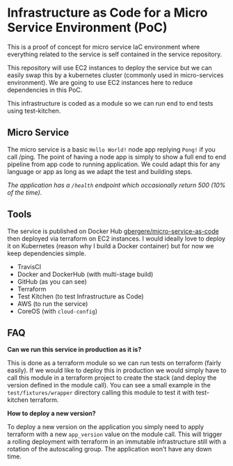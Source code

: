 # Infrastructure as Code for a Micro Service Environment (PoC)

This is a proof of concept for micro service IaC environment where everything
related to the service is self contained in the service repository.

This repository will use EC2 instances to deploy the service but we can easily
swap this by a kubernetes cluster (commonly used in micro-services environment).
We are going to use EC2 instances here to reduce dependencies in this PoC.

This infrastructure is coded as a module so we can run end to end tests using
test-kitchen.

## Micro Service

The micro service is a basic `Hello World!` node app replying `Pong!` if you call
/ping. The point of having a node app is simply to show a full end to end
pipeline from app code to running application. We could adapt this for any
language or app as long as we adapt the test and building steps.

_The application has a `/health` endpoint which occasionally return 500 (10% of
the time)._

## Tools

The service is published on Docker Hub
[gbergere/micro-service-as-code](https://hub.docker.com/r/gbergere/micro-service-as-code/tags/)
then deployed via terraform on EC2 instances. I would ideally love to deploy it 
on Kubernetes (reason why I build a Docker container) but for now we keep
dependencies simple.

* TravisCI
* Docker and DockerHub (with multi-stage build)
* GitHub (as you can see)
* Terraform
* Test Kitchen (to test Infrastructure as Code)
* AWS (to run the service)
* CoreOS (with `cloud-config`)

## FAQ

**Can we run this service in production as it is?**

This is done as a terraform module so we can run tests on terraform (fairly
easily). If we would like to deploy this in production we would simply have to
call this module in a terraform project to create the stack (and deploy the
version defined in the module call).
You can see a small example in the `test/fixtures/wrapper` directory calling this
module to test it with test-kitchen terraform.

**How to deploy a new version?**

To deploy a new version on the application you simply need to apply terraform
with a new `app_version` value on the module call. This will trigger a rolling
deployment with terraform in an immutable infrastructure still with a rotation
of the autoscaling group. The application won't have any down time.
